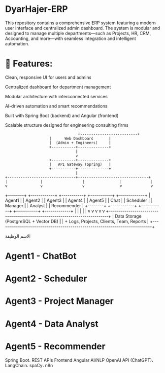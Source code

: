 # DyarHajer-ERP

This repository contains a comprehensive ERP system featuring a modern user interface and centralized admin dashboard. The system is modular and designed to manage multiple departments—such as Projects, HR, CRM, Accounting, and more—with seamless integration and intelligent automation.

# 🔧 Features:
Clean, responsive UI for users and admins

Centralized dashboard for department management

Modular architecture with interconnected services

AI-driven automation and smart recommendations

Built with Spring Boot (backend) and Angular (frontend)

Scalable structure designed for engineering consulting firms

                                     +--------------------------+
                        |      Web Dashboard       |
                        |  (Admin + Engineers)     |
                        +-----------+--------------+
                                    |
                                    v
                        +-----------+--------------+
                        |   API Gateway (Spring)   |
                        +-----------+--------------+
                                    |
    +-------------------------------+--------------------------------+
    |               |                  |                |             |
    v               v                  v                v             v
+--------+     +------------+     +-----------+   +-----------+  +-------------+
| Agent1 |     |  Agent2    |     |  Agent3   |   |  Agent4   |  |    Agent5   |
| Chat   |     | Scheduler  |     | Manager   |   | Analyst   |  | Recommender |
+--------+     +------------+     +-----------+   +-----------+  +-------------+
    |               |                  |                |             |
    v               v                  v                v             v
+-----------------------------------------------------------------------------+
|                              Data Storage (PostgreSQL + Vector DB)         |
|                        + Logs, Projects, Clients, Team, Reports             |
+-----------------------------------------------------------------------------+



الاسم	الوظيفة
# Agent1 - ChatBot	
# Agent2 - Scheduler	
# Agent3 - Project Manager	
# Agent4 - Data Analyst	
# Agent5 - Recommender	

Spring Boot، REST APIs
Frontend	Angular
AI/NLP	OpenAI API (ChatGPT)، LangChain، spaCy، n8n




